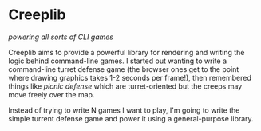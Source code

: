 
# Creeplib

_powering all sorts of CLI games_

Creeplib aims to provide a powerful library for rendering and writing the logic
behind command-line games. I started out wanting to write a command-line
turret defense game (the browser ones get to the point where drawing graphics
takes 1-2 seconds per frame!), then remembered things like _picnic defense_
which are turret-oriented but the creeps may move freely over the map.

Instead of trying to write N games I want to play, I'm going to write the simple
turrent defense game and power it using a general-purpose library.



